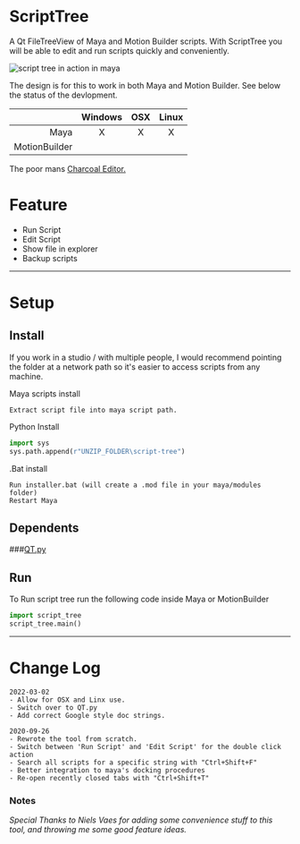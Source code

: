 # ScriptTree
A Qt FileTreeView of Maya and Motion Builder scripts. With ScriptTree you will be able to edit and run scripts 
quickly and conveniently.

![script tree in action in maya](https://raw.githubusercontent.com/rBrenick/script-tree/master/docs/example_image.PNG)

The design is for this to work in both Maya and Motion Builder. See below the status of the devlopment.

| | Windows| OSX| Linux |
| -----:|:-----:|:-----:| :-----:|
| Maya | X | X | X |
| MotionBuilder |  |  |  |

The poor mans <a href="http://zurbrigg.com/charcoal-editor-2">Charcoal Editor.</a>

# Feature
- Run Script
- Edit Script
- Show file in explorer
- Backup scripts

---

# Setup
## Install
If you work in a studio / with multiple people, I would recommend pointing the folder at a network path 
so it's easier to access scripts from any machine.


Maya scripts install
```
Extract script file into maya script path.
```

Python Install
```Python
import sys
sys.path.append(r"UNZIP_FOLDER\script-tree")
```

.Bat install
```
Run installer.bat (will create a .mod file in your maya/modules folder)
Restart Maya
```

## Dependents

###[QT.py](https://github.com/mottosso/Qt.py)

## Run 
To Run script tree run the following code inside Maya or MotionBuilder
```Python
import script_tree
script_tree.main()
```

---

# Change Log
```
2022-03-02
- Allow for OSX and Linx use.
- Switch over to QT.py
- Add correct Google style doc strings. 

2020-09-26 
- Rewrote the tool from scratch.
- Switch between 'Run Script' and 'Edit Script' for the double click action
- Search all scripts for a specific string with "Ctrl+Shift+F"
- Better integration to maya's docking procedures
- Re-open recently closed tabs with "Ctrl+Shift+T"
```



### Notes
_Special Thanks to Niels Vaes for adding some convenience stuff to this tool, and throwing me some good feature ideas._
